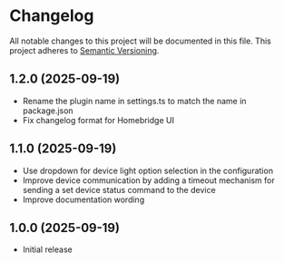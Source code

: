 # Changelog

All notable changes to this project will be documented in this file. This
project adheres to [Semantic Versioning](https://semver.org/spec/v2.0.0.html).

## 1.2.0 (2025-09-19)

- Rename the plugin name in settings.ts to match the name in package.json
- Fix changelog format for Homebridge UI

## 1.1.0 (2025-09-19)

- Use dropdown for device light option selection in the configuration
- Improve device communication by adding a timeout mechanism for sending a set
  device status command to the device
- Improve documentation wording

## 1.0.0 (2025-09-19)

- Initial release
